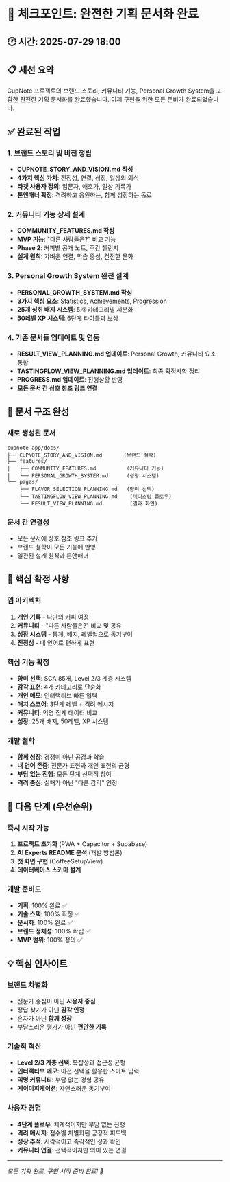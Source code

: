 # 📍 체크포인트: 완전한 기획 문서화 완료

## 🕐 시간: 2025-07-29 18:00

## 📋 세션 요약

CupNote 프로젝트의 브랜드 스토리, 커뮤니티 기능, Personal Growth System을 포함한 완전한 기획 문서화를 완료했습니다. 이제 구현을 위한 모든 준비가 완료되었습니다.

## ✅ 완료된 작업

### 1. 브랜드 스토리 및 비전 정립

- **CUPNOTE_STORY_AND_VISION.md 작성**
- **4가지 핵심 가치**: 진정성, 연결, 성장, 일상의 의식
- **타겟 사용자 정의**: 입문자, 애호가, 일상 기록가
- **톤앤매너 확정**: 격려하고 응원하는, 함께 성장하는 동료

### 2. 커뮤니티 기능 상세 설계

- **COMMUNITY_FEATURES.md 작성**
- **MVP 기능**: "다른 사람들은?" 비교 기능
- **Phase 2**: 커피별 공개 노트, 주간 챌린지
- **설계 원칙**: 가벼운 연결, 학습 중심, 건전한 문화

### 3. Personal Growth System 완전 설계

- **PERSONAL_GROWTH_SYSTEM.md 작성**
- **3가지 핵심 요소**: Statistics, Achievements, Progression
- **25개 성취 배지 시스템**: 5개 카테고리별 세분화
- **50레벨 XP 시스템**: 6단계 타이틀과 보상

### 4. 기존 문서들 업데이트 및 연동

- **RESULT_VIEW_PLANNING.md 업데이트**: Personal Growth, 커뮤니티 요소 통합
- **TASTINGFLOW_VIEW_PLANNING.md 업데이트**: 최종 확정사항 정리
- **PROGRESS.md 업데이트**: 진행상황 반영
- **모든 문서 간 상호 참조 링크 연결**

## 🔄 문서 구조 완성

### 새로 생성된 문서

```
cupnote-app/docs/
├── CUPNOTE_STORY_AND_VISION.md       (브랜드 철학)
├── features/
│   ├── COMMUNITY_FEATURES.md          (커뮤니티 기능)
│   └── PERSONAL_GROWTH_SYSTEM.md      (성장 시스템)
└── pages/
    ├── FLAVOR_SELECTION_PLANNING.md   (향미 선택)
    ├── TASTINGFLOW_VIEW_PLANNING.md    (테이스팅 플로우)
    └── RESULT_VIEW_PLANNING.md         (결과 화면)
```

### 문서 간 연결성

- 모든 문서에 상호 참조 링크 추가
- 브랜드 철학이 모든 기능에 반영
- 일관된 설계 원칙과 톤앤매너

## 🎯 핵심 확정 사항

### 앱 아키텍처

1. **개인 기록** - 나만의 커피 여정
2. **커뮤니티** - "다른 사람들은?" 비교 및 공유
3. **성장 시스템** - 통계, 배지, 레벨업으로 동기부여
4. **진정성** - 내 언어로 편하게 표현

### 핵심 기능 확정

- **향미 선택**: SCA 85개, Level 2/3 계층 시스템
- **감각 표현**: 4개 카테고리로 단순화
- **개인 메모**: 인터랙티브 빠른 입력
- **매치 스코어**: 3단계 레벨 + 격려 메시지
- **커뮤니티**: 익명 집계 데이터 비교
- **성장**: 25개 배지, 50레벨, XP 시스템

### 개발 철학

- **함께 성장**: 경쟁이 아닌 공감과 학습
- **내 언어 존중**: 전문가 표현과 개인 표현의 균형
- **부담 없는 진행**: 모든 단계 선택적 참여
- **격려 중심**: 실패가 아닌 "다른 감각" 인정

## 🚀 다음 단계 (우선순위)

### 즉시 시작 가능

1. **프로젝트 초기화** (PWA + Capacitor + Supabase)
2. **AI Experts README 분석** (개발 방법론)
3. **첫 화면 구현** (CoffeeSetupView)
4. **데이터베이스 스키마 설계**

### 개발 준비도

- **기획**: 100% 완료 ✅
- **기술 스택**: 100% 확정 ✅
- **문서화**: 100% 완료 ✅
- **브랜드 정체성**: 100% 확립 ✅
- **MVP 범위**: 100% 정의 ✅

## 💡 핵심 인사이트

### 브랜드 차별화

- 전문가 중심이 아닌 **사용자 중심**
- 정답 찾기가 아닌 **감각 인정**
- 혼자가 아닌 **함께 성장**
- 부담스러운 평가가 아닌 **편안한 기록**

### 기술적 혁신

- **Level 2/3 계층 선택**: 복잡성과 접근성 균형
- **인터랙티브 메모**: 이전 선택을 활용한 스마트 입력
- **익명 커뮤니티**: 부담 없는 경험 공유
- **게이미피케이션**: 자연스러운 동기부여

### 사용자 경험

- **4단계 플로우**: 체계적이지만 부담 없는 진행
- **격려 메시지**: 점수별 차별화된 긍정적 피드백
- **성장 추적**: 시각적이고 즉각적인 성과 확인
- **커뮤니티 연결**: 선택적이지만 의미 있는 연결

---

_모든 기획 완료, 구현 시작 준비 완료! 🚀_

